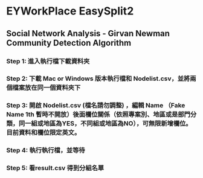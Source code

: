 # EYWorkPlace EasySplit2 

## Social Network Analysis - Girvan Newman Community Detection Algorithm 

### Step 1: 進入執行檔下載資料夾

### Step 2: 下載 Mac or Windows 版本執行檔和 Nodelist.csv，並將兩個檔案放在同一個資料夾下

### Step 3: 開啟 Nodelist.csv (檔名請勿調整) ，編輯 Name （Fake Name 1th 暫時不開放）後面欄位關係（依照專案別、地區或是部門分類，同一組或地區為YES，不同組或地區為NO），可無限新增欄位。目前資料和欄位限定英文。

### Step 4: 執行執行檔，並等待

### Step 5: 看result.csv 得到分組名單